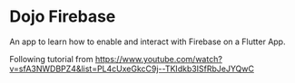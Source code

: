 # Dojo Firebase

An app to learn how to enable and interact with Firebase on a Flutter App.

Following tutorial from https://www.youtube.com/watch?v=sfA3NWDBPZ4&list=PL4cUxeGkcC9j--TKIdkb3ISfRbJeJYQwC